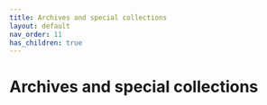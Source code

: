 ```yaml
---
title: Archives and special collections
layout: default
nav_order: 11
has_children: true
---
```


# Archives and special collections
